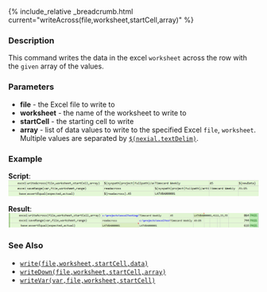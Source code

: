 {% include_relative _breadcrumb.html current="writeAcross(file,worksheet,startCell,array)" %}


### Description
This command writes the data in the excel `worksheet` across the row with the `given` array of the values.


### Parameters
- **file** - the Excel file to write to
- **worksheet** - the name of the worksheet to write to
- **startCell** - the starting cell to write
- **array** - list of data values to write to the specified Excel `file`, `worksheet`.  Multiple values are separated by 
  [`$(nexial.textDelim)`](../../systemvars/index#nexial.textDelim).
    

### Example
**Script**:<br/>
![](image/writeAcross_01.png)

**Result**:<br/>
![](image/writeAcross_02.png)


### See Also
- [`write(file,worksheet,startCell,data)`](write(file,worksheet,startCell,data))
- [`writeDown(file,worksheet,startCell,array)`](writeDown(file,worksheet,startCell,array))
- [`writeVar(var,file,worksheet,startCell)`](writeVar(var,file,worksheet,startCell))
